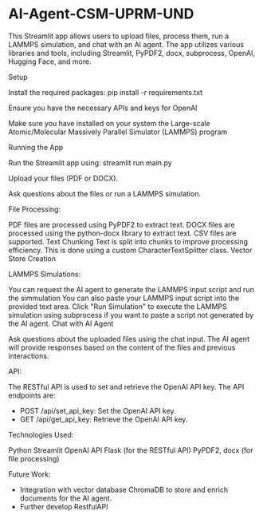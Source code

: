 # AI-Agent-CSM-UPRM-UND
This Streamlit app allows users to upload files, process them, run a LAMMPS simulation, and chat with an AI agent. The app utilizes various libraries and tools, including Streamlit, PyPDF2, docx, subprocess, OpenAI, Hugging Face, and more.

Setup

Install the required packages: pip install -r requirements.txt

Ensure you have the necessary APIs and keys for OpenAI

Make sure you have installed on your system the Large-scale Atomic/Molecular Massively Parallel Simulator (LAMMPS) program

Running the App

Run the Streamlit app using: streamlit run main.py

Upload your files (PDF or DOCX).

Ask questions about the files or run a LAMMPS simulation.

File Processing:

PDF files are processed using PyPDF2 to extract text.
DOCX files are processed using the python-docx library to extract text.
CSV files are supported.
Text Chunking
Text is split into chunks to improve processing efficiency. This is done using a custom CharacterTextSplitter class.
Vector Store Creation

LAMMPS Simulations:

You can request the AI agent to generate the LAMMPS input script and run the simmulation
You can also paste your LAMMPS input script into the provided text area.
Click "Run Simulation" to execute the LAMMPS simulation using subprocess if you want to paste a script not generated by the AI agent.
Chat with AI Agent

Ask questions about the uploaded files using the chat input.
The AI agent will provide responses based on the content of the files and previous interactions.

API:

The RESTful API is used to set and retrieve the OpenAI API key. The API endpoints are:
- POST /api/set_api_key: Set the OpenAI API key.
- GET /api/get_api_key: Retrieve the OpenAI API key.

Technologies Used:

Python
Streamlit
OpenAI API
Flask (for the RESTful API)
PyPDF2, docx (for file processing)

Future Work:

- Integration with vector database ChromaDB to store and enrich documents for the AI agent.
- Further develop RestfulAPI


  
